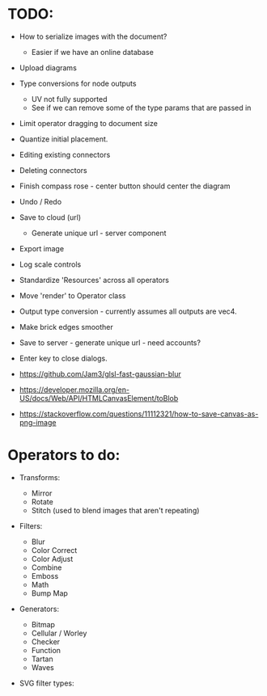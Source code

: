 # TODO:

* How to serialize images with the document?
  * Easier if we have an online database
* Upload diagrams
* Type conversions for node outputs
  * UV not fully supported
  * See if we can remove some of the type params that are passed in
* Limit operator dragging to document size
* Quantize initial placement.
* Editing existing connectors
* Deleting connectors
* Finish compass rose - center button should center the diagram
* Undo / Redo
* Save to cloud (url)
  * Generate unique url - server component
* Export image
* Log scale controls
* Standardize 'Resources' across all operators
* Move 'render' to Operator class
* Output type conversion - currently assumes all outputs are vec4.
* Make brick edges smoother
* Save to server - generate unique url - need accounts?
* Enter key to close dialogs.

* https://github.com/Jam3/glsl-fast-gaussian-blur
* https://developer.mozilla.org/en-US/docs/Web/API/HTMLCanvasElement/toBlob
* https://stackoverflow.com/questions/11112321/how-to-save-canvas-as-png-image

# Operators to do:
  * Transforms:
    * Mirror
    * Rotate
    * Stitch (used to blend images that aren't repeating)
  * Filters:
    * Blur
    * Color Correct
    * Color Adjust
    * Combine
    * Emboss
    * Math
    * Bump Map
  * Generators:
    * Bitmap
    * Cellular / Worley
    * Checker
    * Function
    * Tartan
    * Waves

  * SVG filter types:
    <feColorMatrix>
    <feComponentTransfer>
    <feComposite>
    <feConvolveMatrix>
    <feDiffuseLighting>
    <feDisplacementMap>
    <feImage>
    <feMerge>
    <feMorphology>
    <feOffset>
    <feSpecularLighting>
    <feTile>
    <feTurbulence>
